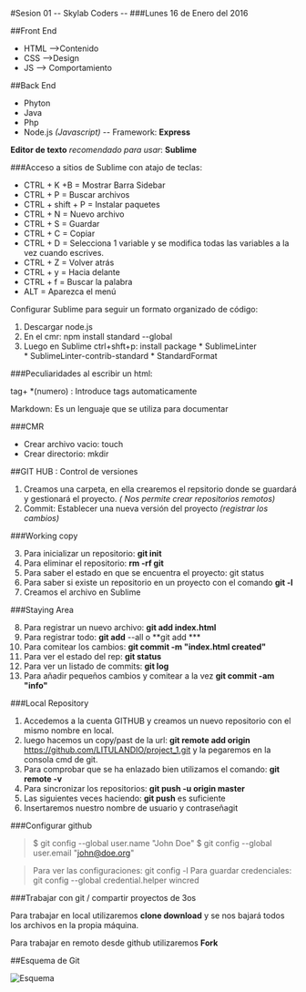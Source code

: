 #Sesion 01 -- Skylab Coders --
###Lunes 16 de Enero del 2016

##Front End                         

* HTML -->Contenido
* CSS -->Design
* JS --> Comportamiento

##Back End

* Phyton
* Java
* Php
* Node.js *(Javascript)* -- Framework: **Express**

**Editor de texto** *recomendado para usar*: **Sublime**

###Acceso a sitios de Sublime con atajo de teclas:

* CTRL + K +B = Mostrar Barra Sidebar
* CTRL + P = Buscar archivos
* CTRL + shift + P = Instalar paquetes
* CTRL + N = Nuevo archivo
* CTRL + S = Guardar
* CTRL + C = Copiar
* CTRL + D = Selecciona 1 variable y se modifica todas las variables a la vez cuando escrives.
* CTRL + Z = Volver atrás
* CTRL + y = Hacia delante
* CTRL + f = Buscar la palabra
* ALT = Aparezca el menú

Configurar Sublime para seguir un formato organizado de código:

1. Descargar node.js
2. En el cmr:  npm install standard --global
3. Luego en Sublime ctrl+shft+p: install package
       * SublimeLinter  
       * SublimeLinter-contrib-standard
       *  StandardFormat

###Peculiaridades al escribir un html:

tag+ *(numero) : Introduce tags automaticamente

Markdown: Es un lenguaje que se utiliza para documentar

###CMR

* Crear archivo vacio: touch
* Crear directorio: mkdir



##GIT HUB : Control de versiones 

1. Creamos una carpeta, en ella crearemos el repsitorio donde se guardará y gestionará el proyecto. *( Nos permite crear repositorios remotos)*
2. Commit: Establecer una nueva versión del proyecto *(registrar los cambios)*

###Working copy

3. Para inicializar un repositorio: **git init**
4. Para eliminar el repositorio: **rm -rf git**
5. Para saber el estado en que se encuentra el proyecto: git status
6. Para saber si existe un repositorio en un proyecto con el comando **git -l**
7. Creamos el archivo en Sublime

###Staying Area

8. Para registrar un nuevo archivo: **git add index.html**
9. Para registrar todo: **git add** --all o **git add ***
9. Para comitear los cambios: **git commit -m "index.html created"**
10. Para ver el estado del rep: **git status**
11. Para ver un listado de commits: **git log**
12. Para añadir pequeños cambios y comitear a la vez **git commit -am "info"**

###Local Repository

1. Accedemos a la cuenta GITHUB y creamos un nuevo repositorio con el mismo nombre en local.
2. luego hacemos un copy/past de la url: **git remote add origin** https://github.com/LITULANDIO/project_1.git y la pegaremos en la consola cmd de git.
3. Para comprobar que se ha enlazado bien utilizamos el comando: **git remote -v**
4. Para sincronizar los repositorios: **git push -u origin master**
5. Las siguientes veces haciendo: **git push** es suficiente
5. Insertaremos nuestro nombre de usuario y contraseñagit 

###Configurar github

>$ git config --global user.name "John Doe"
>$ git config --global user.email "john@doe.org"

>Para ver las configuraciones: git config -l
>Para guardar credenciales: git config --global credential.helper wincred




###Trabajar con git / compartir proyectos de 3os

Para trabajar en local utilizaremos **clone download** y se nos bajará todos los archivos en la propia máquina.

Para trabajar en remoto desde github utilizaremos **Fork**

##Esquema de Git

![Esquema](https://skylabcoders.github.io/bootcamp-winter2017/img/basic-remote-workflow.png)

